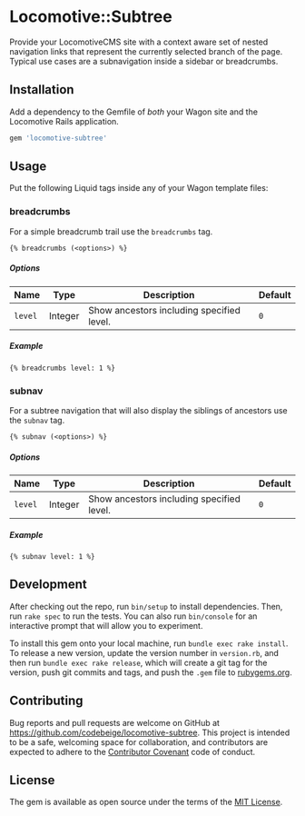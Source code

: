# Locomotive::Subtree

Provide your LocomotiveCMS site with a context aware set of nested navigation
links that represent the currently selected branch of the page. Typical use
cases are a subnavigation inside a sidebar or breadcrumbs.

## Installation

Add a dependency to the Gemfile of *both* your Wagon site and the Locomotive
Rails application.

```ruby
gem 'locomotive-subtree'
```

## Usage

Put the following Liquid tags inside any of your Wagon template files:

### breadcrumbs

For a simple breadcrumb trail use the `breadcrumbs` tag.

```liquid
{% breadcrumbs (<options>) %}
```

##### Options

| Name    | Type    | Description                               | Default |
| ---     | ---     | ---                                       | ---     |
| `level` | Integer | Show ancestors including specified level. | `0`     |

##### Example

```liquid
{% breadcrumbs level: 1 %}
```

### subnav

For a subtree navigation that will also display the siblings of ancestors use
the `subnav` tag.

```liquid
{% subnav (<options>) %}
```

##### Options

| Name    | Type    | Description                               | Default |
| ---     | ---     | ---                                       | ---     |
| `level` | Integer | Show ancestors including specified level. | `0`     |

##### Example

```liquid
{% subnav level: 1 %}
```

## Development

After checking out the repo, run `bin/setup` to install dependencies. Then, run
`rake spec` to run the tests. You can also run `bin/console` for an interactive
prompt that will allow you to experiment.

To install this gem onto your local machine, run `bundle exec rake install`. To
release a new version, update the version number in `version.rb`, and then run
`bundle exec rake release`, which will create a git tag for the version, push
git commits and tags, and push the `.gem` file to
[rubygems.org](https://rubygems.org).

## Contributing

Bug reports and pull requests are welcome on GitHub at
https://github.com/codebeige/locomotive-subtree. This project is intended to
be a safe, welcoming space for collaboration, and contributors are expected to
adhere to the [Contributor Covenant](http://contributor-covenant.org) code of
conduct.


## License

The gem is available as open source under the terms of the
[MIT License](http://opensource.org/licenses/MIT).
